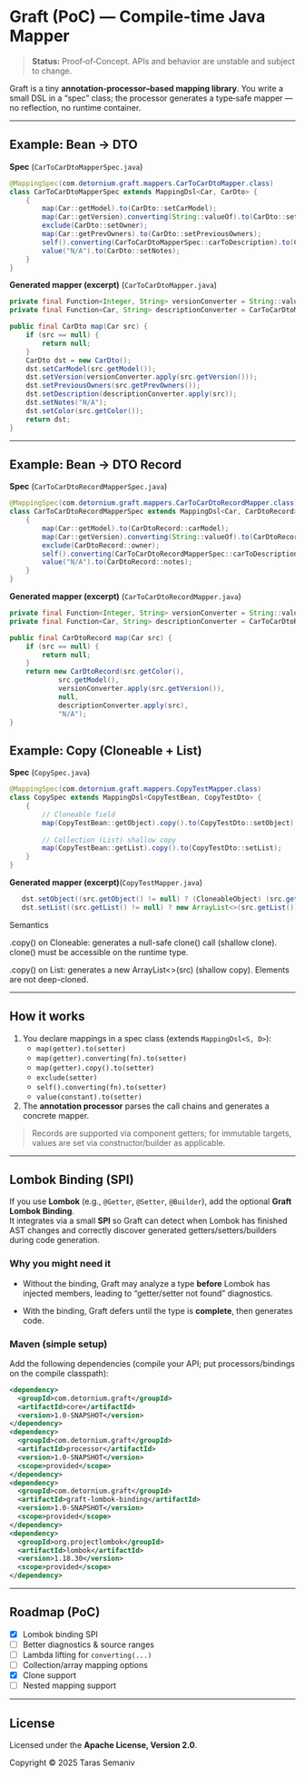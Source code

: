 # Graft (PoC) — Compile‑time Java Mapper

> **Status:** Proof‑of‑Concept. APIs and behavior are unstable and subject to change.

Graft is a tiny **annotation‑processor–based mapping library**. You write a small DSL in a “spec” class; the processor
generates a type‑safe mapper — no reflection, no runtime container.

---

## Example: Bean → DTO

**Spec** (`CarToCarDtoMapperSpec.java`)

```java
@MappingSpec(com.detornium.graft.mappers.CarToCarDtoMapper.class)
class CarToCarDtoMapperSpec extends MappingDsl<Car, CarDto> {
    {
        map(Car::getModel).to(CarDto::setCarModel);
        map(Car::getVersion).converting(String::valueOf).to(CarDto::setVersion);
        exclude(CarDto::setOwner);
        map(Car::getPrevOwners).to(CarDto::setPreviousOwners);
        self().converting(CarToCarDtoMapperSpec::carToDescription).to(CarDto::setDescription);
        value("N/A").to(CarDto::setNotes);
    }
}
```

**Generated mapper (excerpt)** (`CarToCarDtoMapper.java`)

```java
private final Function<Integer, String> versionConverter = String::valueOf;
private final Function<Car, String> descriptionConverter = CarToCarDtoMapperSpec::carToDescription;

public final CarDto map(Car src) {
    if (src == null) {
        return null;
    }
    CarDto dst = new CarDto();
    dst.setCarModel(src.getModel());
    dst.setVersion(versionConverter.apply(src.getVersion()));
    dst.setPreviousOwners(src.getPrevOwners());
    dst.setDescription(descriptionConverter.apply(src));
    dst.setNotes("N/A");
    dst.setColor(src.getColor());
    return dst;
}
```

---

## Example: Bean → DTO Record

**Spec** (`CarToCarDtoRecordMapperSpec.java`)

```java
@MappingSpec(com.detornium.graft.mappers.CarToCarDtoRecordMapper.class)
class CarToCarDtoRecordMapperSpec extends MappingDsl<Car, CarDtoRecord> {
    {
        map(Car::getModel).to(CarDtoRecord::carModel);
        map(Car::getVersion).converting(String::valueOf).to(CarDtoRecord::version);
        exclude(CarDtoRecord::owner);
        self().converting(CarToCarDtoRecordMapperSpec::carToDescription).to(CarDtoRecord::description);
        value("N/A").to(CarDtoRecord::notes);
    }
}
```

**Generated mapper (excerpt)** (`CarToCarDtoRecordMapper.java`)

```java
private final Function<Integer, String> versionConverter = String::valueOf;
private final Function<Car, String> descriptionConverter = CarToCarDtoRecordMapperSpec::carToDescription;

public final CarDtoRecord map(Car src) {
    if (src == null) {
        return null;
    }
    return new CarDtoRecord(src.getColor(),
            src.getModel(),
            versionConverter.apply(src.getVersion()),
            null,
            descriptionConverter.apply(src),
            "N/A");
}
```

## Example: Copy (Cloneable + List)

**Spec** (`CopySpec.java`)

```java
@MappingSpec(com.detornium.graft.mappers.CopyTestMapper.class)
class CopySpec extends MappingDsl<CopyTestBean, CopyTestDto> { 
    {
        // Cloneable field
        map(CopyTestBean::getObject).copy().to(CopyTestDto::setObject);
        
        // Collection (List) shallow copy
        map(CopyTestBean::getList).copy().to(CopyTestDto::setList);
    }
}
```


**Generated mapper (excerpt)**(`CopyTestMapper.java`)

```java
   dst.setObject((src.getObject() != null) ? (CloneableObject) (src.getObject()).clone() : null);
   dst.setList((src.getList() != null) ? new ArrayList<>(src.getList()) : null);
```
Semantics

.copy() on Cloneable: generates a null-safe clone() call (shallow clone). clone() must be accessible on the runtime type.

.copy() on List: generates a new ArrayList<>(src) (shallow copy). Elements are not deep-cloned.

---

## How it works

1. You declare mappings in a spec class (extends `MappingDsl<S, D>`):
    - `map(getter).to(setter)`
    - `map(getter).converting(fn).to(setter)`
    - `map(getter).copy().to(setter)`
    - `exclude(setter)`
    - `self().converting(fn).to(setter)`
    - `value(constant).to(setter)`
2. The **annotation processor** parses the call chains and generates a concrete mapper.

> Records are supported via component getters; for immutable targets, values are set via constructor/builder as
> applicable.

---

## Lombok Binding (SPI)

If you use **Lombok** (e.g., `@Getter`, `@Setter`, `@Builder`), add the optional **Graft Lombok Binding**.  
It integrates via a small **SPI** so Graft can detect when Lombok has finished AST changes and correctly discover generated getters/setters/builders during code generation.

### Why you might need it

- Without the binding, Graft may analyze a type **before** Lombok has injected members, leading to “getter/setter not found” diagnostics.

- With the binding, Graft defers until the type is **complete**, then generates code.


### Maven (simple setup)

Add the following dependencies (compile your API; put processors/bindings on the compile classpath):

```xml
<dependency>
  <groupId>com.detornium.graft</groupId>
  <artifactId>core</artifactId>
  <version>1.0-SNAPSHOT</version>
</dependency>
<dependency>
  <groupId>com.detornium.graft</groupId>
  <artifactId>processor</artifactId>
  <version>1.0-SNAPSHOT</version>
  <scope>provided</scope>
</dependency>
<dependency>
  <groupId>com.detornium.graft</groupId>
  <artifactId>graft-lombok-binding</artifactId>
  <version>1.0-SNAPSHOT</version>
  <scope>provided</scope>
</dependency>
<dependency>
  <groupId>org.projectlombok</groupId>
  <artifactId>lombok</artifactId>
  <version>1.18.30</version>
  <scope>provided</scope>
</dependency>
```

---

## Roadmap (PoC)

- [x] Lombok binding SPI
- [ ] Better diagnostics & source ranges
- [ ] Lambda lifting for `converting(...)`
- [ ] Collection/array mapping options
- [x] Clone support
- [ ] Nested mapping support

---

## License

Licensed under the **Apache License, Version 2.0**.

Copyright © 2025 Taras Semaniv

